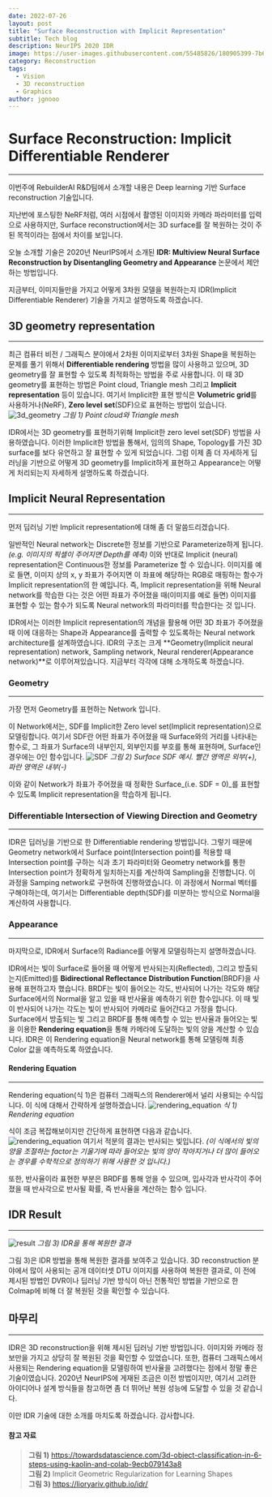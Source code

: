 ```yaml
---
date: 2022-07-26
layout: post
title: "Surface Reconstruction with Implicit Representation"
subtitle: Tech blog
description: NeurIPS 2020 IDR
image: https://user-images.githubusercontent.com/55485826/180905399-7b6bd602-3a08-440e-a2c3-b8145c1a0e51.png
category: Reconstruction
tags:
  - Vision
  - 3D reconstruction
  - Graphics
author: jgnooo
---
```


# Surface Reconstruction: Implicit Differentiable Renderer
---
이번주에 RebuilderAI R&D팀에서 소개할 내용은 Deep learning 기반 Surface reconstruction 기술입니다.

지난번에 포스팅한 NeRF처럼, 여러 시점에서 촬영된 이미지와 카메라 파라미터를 입력으로 사용하지만, Surface reconstruction에서는 3D surface를 잘 복원하는 것이 주된 목적이라는 점에서 차이를 보입니다.

오늘 소개할 기술은 2020년 NeurIPS에서 소개된 **IDR: Multiview Neural Surface Reconstruction by Disentangling Geometry and Appearance** 논문에서 제안하는 방법입니다.

지금부터, 이미지들만을 가지고 어떻게 3차원 모델을 복원하는지 IDR(Implicit Differentiable Renderer) 기술을 가지고 설명하도록 하겠습니다.

## 3D geometry representation
---
최근 컴퓨터 비전 / 그래픽스 분야에서 2차원 이미지로부터 3차원 Shape을 복원하는 문제를 풀기 위해서 **Differentiable rendering** 방법을 많이 사용하고 있으며, 3D geometry를 잘 표현할 수 있도록 최적화하는 방법을 주로 사용합니다. 이 때 3D geometry를 표현하는 방법은 Point cloud, Triangle mesh 그리고 **Implicit representation** 등이 있습니다. 여기서 Implicit한 표현 방식은 **Volumetric grid**를 사용하거나(NeRF), **Zero level set**(SDF)으로 표현하는 방법이 있습니다.
![3d_geometry](https://user-images.githubusercontent.com/55485826/180927513-b26a29fd-5402-471a-be5a-3467f38cab6b.png)
    _그림 1) Point cloud와 Triangle mesh_

IDR에서는 3D geometry를 표현하기위해 Implicit한 zero level set(SDF) 방법을 사용하였습니다. 이러한 Implicit한 방법을 통해서, 임의의 Shape, Topology를 가진 3D surface를 보다 유연하고 잘 표현할 수 있게 되었습니다. 그럼 이제 좀 더 자세하게 딥러닝을 기반으로 어떻게 3D geometry를 Implicit하게 표현하고 Appearance는 어떻게 처리되는지 자세하게 설명하도록 하겠습니다.

## Implicit Neural Representation
---
먼저 딥러닝 기반 Implicit representation에 대해 좀 더 말씀드리겠습니다.

일반적인 Neural network는 Discrete한 정보를 기반으로 Parameterize하게 됩니다._(e.g. 이미지의 픽셀이 주어지면 Depth를 예측)_ 이와 반대로 Implicit (neural) representation은 Continuous한 정보를 Parameterize 할 수 있습니다. 이미지를 예로 들면, 이미지 상의 x, y 좌표가 주어지면 이 좌표에 해당하는 RGB로 매핑하는 함수가 Implicit representation의 한 예입니다. 즉, Implicit representation을 위해 Neural network를 학습한 다는 것은 어떤 좌표가 주어졌을 때(이미지를 예로 들면) 이미지를 표현할 수 있는 함수가 되도록 Neural network의 파라미터를 학습한다는 것 입니다.

IDR에서는 이러한 Implicit representation의 개념을 활용해 어떤 3D 좌표가 주어졌을 때 이에 대응하는 Shape과 Appearance를 출력할 수 있도록하는 Neural network architecture를 설계하였습니다. IDR의 구조는 크게 **Geometry(Implicit neural representation) network, Sampling network, Neural renderer(Appearance network)**로 이루어져있습니다. 지금부터 각각에 대해 소개하도록 하겠습니다.

### Geometry
---
가장 먼저 Geometry를 표현하는 Network 입니다.

이 Network에서는, SDF를 Implicit한 Zero level set(Implicit representation)으로 모델링합니다. 여기서 SDF란 어떤 좌표가 주어졌을 때 Surface와의 거리를 나타내는 함수로, 그 좌표가 Surface의 내부인지, 외부인지를 부호를 통해 표현하며, Surface인 경우에는 0인 함수입니다.
![SDF](https://user-images.githubusercontent.com/55485826/180936311-a37961e2-538d-4704-b4e2-45ef1f5e8d4c.png)
    _그림 2) Surface SDF 예시. 빨간 영역은 외부(+), 파란 영역은 내부(-)_

이와 같이 Network가 좌표가 주어졌을 때 정확한 Surface_(i.e. SDF = 0)_를 표현할 수 있도록 Implicit representation을 학습하게 됩니다.

### Differentiable Intersection of Viewing Direction and Geometry
---
IDR은 딥러닝을 기반으로 한 Differentiable rendering 방법입니다. 그렇기 때문에 Geometry network에서 Surface point(Intersection point)를 적용할 때 Intersection point를 구하는 식과 초기 파라미터와 Geometry network를 통한 Intersection point가 정확하게 일치하는지를 계산하여 Sampling을 진행합니다. 이 과정을 Samping network로 구현하여 진행하였습니다. 이 과정에서 Normal 벡터를 구해야하는데, 여기서는 Differentiable depth(SDF)를 미분하는 방식으로 Normal을 계산하여 사용합니다.

### Appearance
---
마지막으로, IDR에서 Surface의 Radiance를 어떻게 모델링하는지 설명하겠습니다.

IDR에서는 빛이 Surface로 들어올 때 어떻게 반사되는지(Reflected), 그리고 방출되는지(Emitted)를 **Bidirectional Reflectance Distribution Function**(BRDF)을 사용해 표현하고자 했습니다. BRDF는 빛이 들어오는 각도, 반사되어 나가는 각도와 해당 Surface에서의 Normal을 알고 있을 때 반사율을 예측하기 위한 함수입니다. 이 때 빛이 반사되어 나가는 각도는 빛이 반사되어 카메라로 들어간다고 가정을 합니다. Surface에서 방출되는 빛 그리고 BRDF를 통해 예측할 수 있는 반사율과 들어오는 빛을 이용한 **Rendering equation**을 통해 카메라에 도달하는 빛의 양을 계산할 수 있습니다. IDR은 이 Rendering equation을 Neural network를 통해 모델링해 최종 Color 값을 예측하도록 하였습니다.

#### Rendering Equation
---
Rendering equation(식 1)은 컴퓨터 그래픽스의 Renderer에서 널리 사용되는 수식입니다. 이 식에 대해서 간략하게 설명하겠습니다.
![rendering_equation](https://user-images.githubusercontent.com/55485826/180945082-42fae0bb-055a-4a53-a8f7-1998389a2397.png)
    _식 1) Rendering equation_

식이 조금 복잡해보이지만 간단하게 표현하면 다음과 같습니다.
![rendering_equation](https://user-images.githubusercontent.com/55485826/180960396-2cc06973-1671-4ae2-a963-642cb978cb43.png)
여기서 적분의 결과는 반사되는 빛입니다. _(이 식에서의 빛의 양을 조절하는 factor는 기울기에 따라 들어오는 빛의 양이 작아지거나 더 많이 들어오는 경우를 수학적으로 정의하기 위해 사용한 것 입니다.)_

또한, 반사율이라 표현한 부분은 BRDF를 통해 얻을 수 있으며, 입사각과 반사각이 주어졌을 때 반사각으로 반사될 확률, 즉 반사율을 계산하는 함수 입니다.

## IDR Result
---
![result](https://user-images.githubusercontent.com/55485826/180943207-dc257b2a-0c1c-4750-bc48-39ae2404df1b.gif)
    _그림 3) IDR을 통해 복원한 결과_

그림 3)은 IDR 방법을 통해 복원한 결과를 보여주고 있습니다. 3D reconstruction 분야에서 많이 사용되는 공개 데이터셋 DTU 이미지를 사용하여 복원한 결과로, 이 전에 제시된 방법인 DVR이나 딥러닝 기반 방식이 아닌 전통적인 방법을 기반으로 한 Colmap에 비해 더 잘 복원된 것을 확인할 수 있습니다.

## 마무리
---
IDR은 3D reconstruction을 위해 제시된 딥러닝 기반 방법입니다. 이미지와 카메라 정보만을 가지고 상당히 잘 복원된 것을 확인할 수 있었습니다. 또한, 컴퓨터 그래픽스에서 사용되는 Rendering equation을 모델링하여 반사율을 고려했다는 점에서 정말 좋은 기술이였습니다. 2020년 NeurIPS에 게재된 조금은 이전 방법이지만, 여기서 고려한 아이디어나 설계 방식들을 참고하면 좀 더 뛰어난 복원 성능에 도달할 수 있을 것 같습니다.

이만 IDR 기술에 대한 소개를 마치도록 하겠습니다. 감사합니다.


#### 참고 자료
> **그림 1)** https://towardsdatascience.com/3d-object-classification-in-6-steps-using-kaolin-and-colab-9ecb079143a8   
> **그림 2)** Implicit Geometric Regularization for Learning Shapes   
> **그림 3)** https://lioryariv.github.io/idr/   